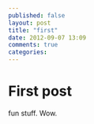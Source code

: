 ```yaml
---
published: false
layout: post
title: "first"
date: 2012-09-07 13:09
comments: true
categories: 
---
```


# First post

fun stuff. Wow.

